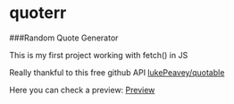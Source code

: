 # quoterr
###Random Quote Generator

This is my first project working with fetch() in JS

Really thankful to this free github API [lukePeavey/quotable](https://github.com/lukePeavey/quotable)

Here you can check a preview:
[Preview](https://younesmajeed.github.io/quoterr)
